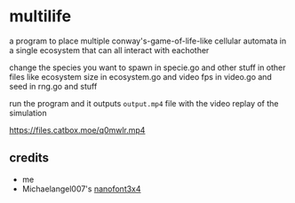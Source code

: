 # multilife

a program to place multiple conway's-game-of-life-like cellular automata in a single ecosystem that can all interact with eachother

change the species you want to spawn in specie.go and other stuff in other files like ecosystem size in ecosystem.go and video fps in video.go and seed in rng.go and stuff

run the program and it outputs `output.mp4` file with the video replay of the simulation

https://files.catbox.moe/q0mwlr.mp4

## credits

- me
- Michaelangel007's [nanofont3x4](https://github.com/Michaelangel007/nanofont3x4)
